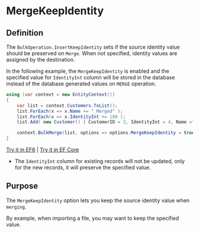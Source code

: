 # MergeKeepIdentity

## Definition
The `BulkOperation.InsertKeepIdentity` sets if the source identity value should be preserved on `Merge`. When not specified, identity values are assigned by the destination.

In the following example, the `MergeKeepIdentity` is enabled and the specified value for `IdentityInt` column will be stored in the database instead of the database generated values on `MERGE` operation.

```csharp
using (var context = new EntityContext())
{
    var list = context.Customers.ToList();
    list.ForEach(x => x.Name += "_Merged" );
    list.ForEach(x => x.IdentityInt += 100 );
    list.Add( new Customer() { CustomerID = 3, IdentityInt = 4, Name ="Customer_C" });

    context.BulkMerge(list, options => options.MergeKeepIdentity = true);
}
```
[Try it in EF6](https://dotnetfiddle.net/I00rLw) | [Try it in EF Core](https://dotnetfiddle.net/MZuywh)

 - The `IdentityInt` column for existing records will not be updated, only for the new records, it will preserve the specified value.

## Purpose
The `MergeKeepIdentity` option lets you keep the source identity value when `merging`.

By example, when importing a file, you may want to keep the specified value.

